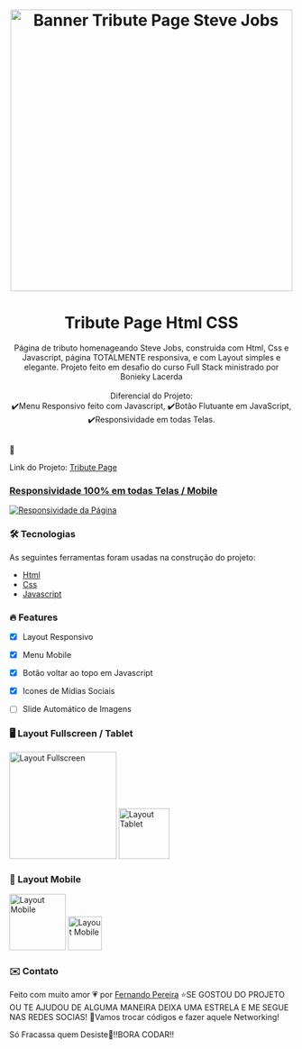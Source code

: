 
<h1 align="center">
  <img alt="Banner Tribute Page Steve Jobs" title="Banner Tribute Page Steve Jobs" width="500px" src="https://github.com/nandopereiira/tributepage/blob/main/assets/media/nandopereiira.github.io_tribute-page_.png" />
</h1>

<h1 align="center">Tribute Page Html CSS</h1>

<p align="center">Página de tributo homenageando Steve Jobs, construida com Html,
Css e Javascript, página TOTALMENTE responsiva, e com Layout simples e elegante.
Projeto feito em desafio do curso Full Stack ministrado por Bonieky Lacerda <br/><br/>
Diferencial do Projeto: <br/>
  ✔️Menu Responsivo feito com Javascript,
  ✔️Botão Flutuante em JavaScript,
  ✔️Responsividade em todas Telas. </p>
<br/>
🚀 <p>Link do Projeto: <a color="#ff0000" href="https://nandopereiira.github.io/tributepage/">Tribute Page</p>

### Responsividade 100% em todas Telas / Mobile
<a href="" align="center">
<img alt="Responsividade da Página" title="Responsividade da Página" src="https://github.com/nandopereiira/tributepage/blob/main/assets/media/project-gif.gif" />
</a>


<h3 color:"#ff0000;" >🛠 Tecnologias</h3>

As seguintes ferramentas foram usadas na construção do projeto:

- [Html](https://developer.mozilla.org/pt-BR/docs/Web/HTML)
- [Css](https://developer.mozilla.org/pt-BR/docs/Web/CSS)
- [Javascript](https://www.javascript.com/)

### 🔥 Features

- [x] Layout Responsivo
- [x] Menu Mobile
- [x] Botão voltar ao topo em Javascript
- [x] Icones de Mídias Sociais
- [ ] Slide Automático de Imagens


### 🖥️ Layout Fullscreen / Tablet
<p float="left">
<img alt="Layout Fullscreen" title="Layout Fullscreen" width="190px" src="https://github.com/nandopereiira/tributepage/blob/main/assets/media/nandopereiira.github.io_tribute-page_%20(5).png" />
<img alt="Layout Tablet" title="Layout Tablet" width="90px" src="https://github.com/nandopereiira/tributepage/blob/main/assets/media/nandopereiira.github.io_tribute-page_%20(4).png" />
  </p>

### 📱 Layout Mobile

<p float="left">
<img alt="Layout Mobile" title="Layout Mobile" width="100px" src="https://github.com/nandopereiira/tributepage/blob/main/assets/media/nandopereiira.github.io_tribute-page_%20(1).png" />
<img alt="Layout Mobile" title="Layout Mobile" width="60px" src="https://github.com/nandopereiira/tributepage/blob/main/assets/media/nandopereiira.github.io_tribute-page_%20(2).png" />
</p>

### ✉️ Contato

Feito com muito amor 💗 por <a href="https://www.linkedin.com/in/fernando-pereira-008a18115/" target="_blank">Fernando Pereira</a>
⭐SE GOSTOU DO PROJETO OU TE AJUDOU DE ALGUMA MANEIRA DEIXA UMA ESTRELA E ME SEGUE NAS REDES SOCIAS!
🤝Vamos trocar códigos e fazer aquele Networking!

Só Fracassa quem Desiste💪!!BORA CODAR!!





